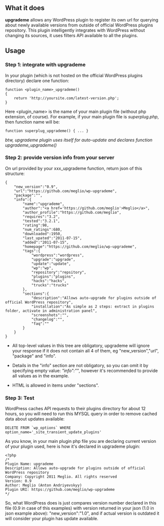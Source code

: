 ## What it does

**upgrademe** allows any WordPress plugin to register its own url for querying about newly available versions
from outside of official WordPress plugins repository. This plugin intelligently integrates with WordPress without changing its sources,
it uses filters API available to all the plugins.

## Usage

### Step 1: integrate with upgrademe

In your plugin (which is not hosted on the official WordPress plugins directory) declare one function:

	function <plugin_name>_upgrademe()
	{
		return 'http://yoursite.com/latest-version.php';
	}

Here <plugin_name> is the name of your main plugin file (without php extension, of course).
For example, if your main plugin file is *superplug.php*, then function name will be:

	function superplug_upgrademe() { ... }

*btw, upgrademe plugin uses itself for auto-update and declares function upgrademe_upgrademe()*

### Step 2: provide version info from your server

On url provided by your xxx_upgrademe function, return json of this structure:

	{
		"new_version":"0.9",
		"url":"https://github.com/meglio/wp-upgrademe",
		"package":"",
		"info":{
			"name":"upgrademe",
			"author":"<a href='https://github.com/meglio'>Meglio</a>",
			"author_profile":"https://github.com/meglio",
			"requires":"3.2",
			"tested":"3.2.1",
			"rating":98,
			"num_ratings":680,
			"downloaded":1950,
			"last_upated":"2011-07-15",
			"added":"2011-07-15",
			"homepage":"https://github.com/meglio/wp-upgrademe",
			"tags":{
				"wordpress":"wordpress",
				"upgrade":"upgrade",
				"update":"update",
				"wp":"wp",
				"repository":"repsitory",
				"plugins":"plugins",
				"hacks":"hacks",
				"trucks":"trucks"
			},
			"sections":{
				"description":"Allows auto-upgrade for plugins outside of official WordPress repository",
				"installation":"As simple as 2 steps: extract in plugins folder, activate in administration panel",
				"screenshots":"",
				"changelog":"",
				"faq":""
			}
		}
	}

* All top-level values in this tree are obligatory, upgrademe will ignore your response if it does not contain all 4 of them,
eg "new_version","url", "package" and "info".

* Details in the "info" section are not obligatory, so you can omit it by specifying empty value: *"info":""*,
however it's recommended to provide all values as in the example.

* HTML is allowed in items under "sections".

### Step 3: Test

WordPress caches API requests to their plugins directory for about 12 hours,
so you will need to run this MYSQL query in order to remove cached data about updates available:

	DELETE FROM `wp_options` WHERE option_name='_site_transient_update_plugins'

As you know, in your main plugin php file you are declaring current version of your plugin used,
here is how it's declared in upgrademe plugin:

	<?php
	/*
	Plugin Name: upgrademe
	Description: Allows auto-upgrade for plugins outside of official WordPress repository
	Company: Copyright 2011 Meglio. All rights reserved
	Version: 0.9
	Author: Meglio (Anton Andriyevskyy)
	Plugin URI: https://github.com/meglio/wp-upgrademe
	*/

So, what WordPress does is just compares version number declared in this file (0.9 in case of this examples)
with version returned in your json (1.0 in json example above): "new_version":"1.0",
and if actual version is outdated it will consider your plugin has update available.
